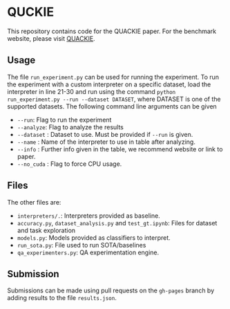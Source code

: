 # QUCKIE
This repository contains code for the QUACKIE paper. For the benchmark website, please visit [QUACKIE](https://arxiv.org/abs/2012.13190).

## Usage
The file `run_experiment.py` can be used for running the experiment. To run the experiment with a custom interpreter on a specific dataset, load the interpreter in line 21-30 and run using the command `python run_experiment.py --run --dataset DATASET`, where DATASET is one of the supported datasets. The following command line arguments can be given
- `--run`: Flag to run the experiment
- `--analyze`: Flag to analyze the results
- `--dataset` : Dataset to use. Must be provided if `--run` is given.
- `--name` : Name of the interpreter to use in table after analyzing.
- `--info` : Further info given in the table, we recommend website or link to paper.
- `--no_cuda` : Flag to force CPU usage.

## Files
The other files are:
- `interpreters/.`: Interpreters provided as baseline.
- `accuracy.py`, `dataset_analysis.py` and `test_gt.ipynb`: Files for dataset and task exploration
- `models.py`: Models provided as classifiers to interpret.
- `run_sota.py`: File used to run SOTA/baselines
- `qa_experimenters.py`: QA experimentation engine.

## Submission
Submissions can be made using pull requests on the `gh-pages` branch by adding results to the file `results.json`.
